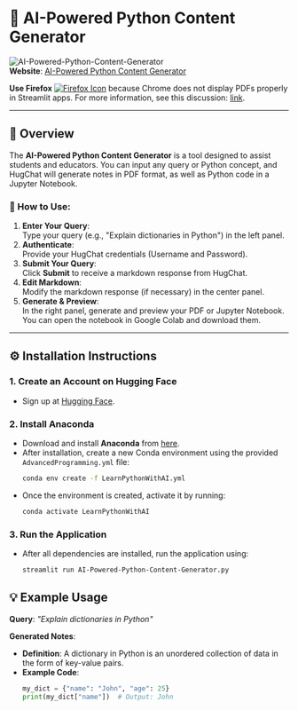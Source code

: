  
# 🌟 AI-Powered Python Content Generator

![AI-Powered-Python-Content-Generator](AI-Powered-Python-Content-Generator.gif)  
**Website**: [AI-Powered Python Content Generator](https://ai-powered-python-content-generator.streamlit.app/)


**Use Firefox** [![Firefox Icon](https://firefox-dev.tools/photon/images/product-identity-assets/firefox.png)](https://www.mozilla.org/en-US/firefox/new/) because Chrome does not display PDFs properly in Streamlit apps. For more information, see this discussion: [link](https://discuss.streamlit.io/t/problems-displaying-pdf-in-streamlit-cloud/35555).

---

## 🚀 Overview
The **AI-Powered Python Content Generator** is a tool designed to assist students and educators. You can input any query or Python concept, and HugChat will generate notes in PDF format, as well as Python code in a Jupyter Notebook.

### 📝 How to Use:
1. **Enter Your Query**:  
   Type your query (e.g., "Explain dictionaries in Python") in the left panel.
2. **Authenticate**:  
   Provide your HugChat credentials (Username and Password).
3. **Submit Your Query**:  
   Click **Submit** to receive a markdown response from HugChat.
4. **Edit Markdown**:  
   Modify the markdown response (if necessary) in the center panel.
5. **Generate & Preview**:  
   In the right panel, generate and preview your PDF or Jupyter Notebook. You can open the notebook in Google Colab and download them.

---

## ⚙️ Installation Instructions

### 1. **Create an Account on Hugging Face**  
- Sign up at [Hugging Face](https://huggingface.co/welcome).

### 2. **Install Anaconda**  
- Download and install **Anaconda** from [here](https://www.anaconda.com/products/distribution).
- After installation, create a new Conda environment using the provided `AdvancedProgramming.yml` file:
  ```bash
  conda env create -f LearnPythonWithAI.yml
  ```
- Once the environment is created, activate it by running:
  ```bash
  conda activate LearnPythonWithAI
  ```

### 3. **Run the Application**  
- After all dependencies are installed, run the application using:
  ```bash
  streamlit run AI-Powered-Python-Content-Generator.py
  ```
 
## 💡 Example Usage
**Query**: *"Explain dictionaries in Python"*

**Generated Notes**:  
- **Definition**: A dictionary in Python is an unordered collection of data in the form of key-value pairs.
- **Example Code**:
  ```python
  my_dict = {"name": "John", "age": 25}
  print(my_dict["name"])  # Output: John
  ```
 
